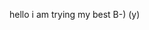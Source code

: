 hello i am trying my best B-) (y)

<!---
F2destroyer/F2destroyer is a ✨ special ✨ repository because its `README.md` (this file) appears on your GitHub profile.
You can click the Preview link to take a look at your changes.
--->
